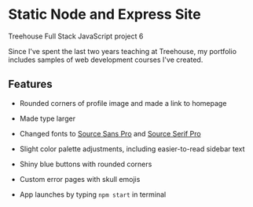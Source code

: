 # Static Node and Express Site

Treehouse Full Stack JavaScript project 6

Since I've spent the last two years teaching at Treehouse, my portfolio includes samples of web development courses I've created.

## Features

* Rounded corners of profile image and made a link to homepage

* Made type larger 

* Changed fonts to [Source Sans Pro](https://fonts.google.com/specimen/Source+Sans+Pro?query=source) and [Source Serif Pro](https://fonts.google.com/specimen/Source+Serif+Pro?query=source)

* Slight color palette adjustments, including easier-to-read sidebar text

* Shiny blue buttons with rounded corners

* Custom error pages with skull emojis

* App launches by typing `npm start` in terminal